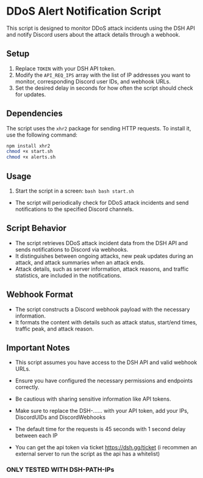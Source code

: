 # DDoS Alert Notification Script

This script is designed to monitor DDoS attack incidents using the DSH API and notify Discord users about the attack details through a webhook.

## Setup

1. Replace `TOKEN` with your DSH API token.
2. Modify the `API_REQ_IPS` array with the list of IP addresses you want to monitor, corresponding Discord user IDs, and webhook URLs.
3. Set the desired delay in seconds for how often the script should check for updates.

## Dependencies

The script uses the `xhr2` package for sending HTTP requests. To install it, use the following command:

```bash
npm install xhr2
chmod +x start.sh
chmod +x alerts.sh
```

## Usage
1. Start the script in a screen:
   `bash
     bash start.sh
   `

- The script will periodically check for DDoS attack incidents and send notifications to the specified Discord channels.

## Script Behavior

- The script retrieves DDoS attack incident data from the DSH API and sends notifications to Discord via webhooks.
- It distinguishes between ongoing attacks, new peak updates during an attack, and attack summaries when an attack ends.
- Attack details, such as server information, attack reasons, and traffic statistics, are included in the notifications.

## Webhook Format

- The script constructs a Discord webhook payload with the necessary information.
- It formats the content with details such as attack status, start/end times, traffic peak, and attack reason.

## Important Notes

- This script assumes you have access to the DSH API and valid webhook URLs.
- Ensure you have configured the necessary permissions and endpoints correctly.
- Be cautious with sharing sensitive information like API tokens.

- Make sure to replace the DSH-...... with your API token, add your IPs, DiscordUIDs and DiscordWebhooks<br />
- The default time for the requests is 45 seconds with 1 second delay between each IP
- You can get the api token via ticket https://dsh.gg/ticket (i recommen an external server to run the script as the api has a whitelist)

### ONLY TESTED WITH DSH-PATH-IPs
